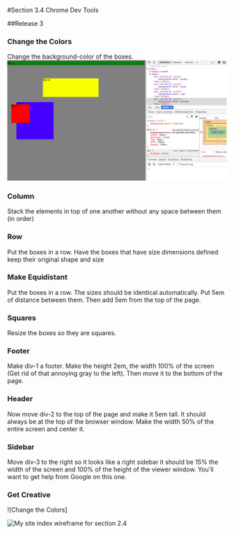 #Section 3.4 Chrome Dev Tools

##Release 3

### Change the Colors
Change the background-color of the boxes.
![Change the Colors](Screenshots_3_4/Release3_1.png)

### Column
Stack the elements in top of one another without any space between them (in order)

### Row
Put the boxes in a row. Have the boxes that have size dimensions defined keep their original shape and size

### Make Equidistant
Put the boxes in a row. The sizes should be identical automatically. Put 5em of distance between them. Then add 5em from the top of the page.

### Squares
Resize the boxes so they are squares.

### Footer
Make div-1 a footer. Make the height 2em, the width 100% of the screen (Get rid of that annoying gray to the left). Then move it to the bottom of the page.

### Header
Now move div-2 to the top of the page and make it 5em tall. It should always be at the top of the browser window. Make the width 50% of the entire screen and center it.

### Sidebar
Move div-3 to the right so it looks like a right sidebar it should be 15% the width of the screen and 100% of the height of the viewer window. You'll want to get help from Google on this one.

### Get Creative

![Change the Colors]

![My site index wireframe for section 2.4](imgs/wireframe-index.png)
